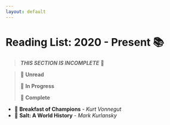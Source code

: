```yaml
---
layout: default
---
```


# Reading List: 2020 - Present 📚

> ***THIS SECTION IS INCOMPLETE***  🚧

> 🌠  **Unread**
>
> 🎇  **In Progress**
>
> 🌌  **Complete**

* 🌠  **Breakfast of Champions** - *Kurt Vonnegut*
* 🎇  **Salt: A World History** - *Mark Kurlansky*